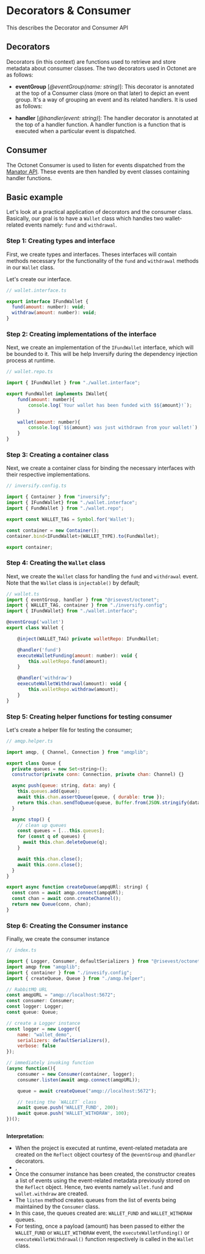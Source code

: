 # Decorators & Consumer

This describes the Decorator and Consumer API

## Decorators

Decorators (in this context) are functions used to retrieve and store metadata about consumer classes. The two decorators used in Octonet are as follows:

- **eventGroup** [*@eventGroup(name: string)*]: This decorator is annotated at the top of a Consumer class (more on that later) to depict an event group. It's a way of grouping an event and its related handlers. It is used as follows:

- **handler** [_@handler(event: string)_]: The handler decorator is annotated at the top of a handler function. A handler function is a function that is executed when a particular event is dispatched.

## Consumer

The Octonet Consumer is used to listen for events dispatched from the [Manator API](https://github.com/risevest/manator-api). These events are then handled by event classes containing handler functions.

## Basic example

Let's look at a practical application of decorators and the consumer class. Basically, our goal is to have a `Wallet` class which handles two wallet-related events namely: `fund` and `withdrawal`.

### Step 1: Creating types and interface

First, we create types and interfaces. Theses interfaces will contain methods necessary for the functionality of the `fund` and `withdrawal` methods in our `Wallet` class.

Let's create our interface.

```js
// wallet.interface.ts

export interface IFundWallet {
  fund(amount: number): void;
  withdraw(amount: number): void;
}
```

### Step 2: Creating implementations of the interface

Next, we create an implementation of the `IFundWallet` interface, which will be bounded to it. This will be help Inversify during the dependency injection process at runtime.

```js
// wallet.repo.ts

import { IFundWallet } from "./wallet.interface";

export FundWallet implements IWallet{
    fund(amount: number){
        console.log(`Your wallet has been funded with $${amount}!`);
    }

    wallet(amount: number){
        console.log(`$${amount} was just withdrawn from your wallet!`);
    }
}
```

### Step 3: Creating a container class

Next, we create a container class for binding the necessary interfaces with their respective implementations.

```js
// inversify.config.ts

import { Container } from "inversify";
import { IFundWallet} from "./wallet.interface";
import { FundWallet } from "./wallet.repo";

export const WALLET_TAG = Symbol.for('Wallet');

const container = new Container();
container.bind<IFundWallet>(WALLET_TYPE).to(FundWallet);

export container;
```

### Step 4: Creating the `Wallet` class

Next, we create the `Wallet` class for handling the `fund` and `withdrawal` event. Note that the `Wallet` class is `injectable()` by default;

```js
// wallet.ts
import { eventGroup, handler } from "@risevest/octonet";
import { WALLET_TAG, container } from "./inversify.config";
import { IFundWallet} from "./wallet.interface";

@eventGroup('wallet')
export class Wallet {

    @inject(WALLET_TAG) private walletRepo: IFundWallet;

    @handler('fund')
    executeWalletFunding(amount: number): void {
        this.walletRepo.fund(amount);
    }

    @handler('withdraw')
    eexecuteWalletWithdrawal(amount): void {
        this.walletRepo.withdraw(amount);
    }
}
```

### Step 5: Creating helper functions for testing consumer

Let's create a helper file for testing the consumer;

```js
// amqp.helper.ts

import amqp, { Channel, Connection } from "amqplib";

export class Queue {
  private queues = new Set<string>();
  constructor(private conn: Connection, private chan: Channel) {}

  async push(queue: string, data: any) {
    this.queues.add(queue);
    await this.chan.assertQueue(queue, { durable: true });
    return this.chan.sendToQueue(queue, Buffer.from(JSON.stringify(data)));
  }

  async stop() {
    // clean up queues
    const queues = [...this.queues];
    for (const q of queues) {
      await this.chan.deleteQueue(q);
    }

    await this.chan.close();
    await this.conn.close();
  }
}

export async function createQueue(ampqURl: string) {
  const conn = await amqp.connect(ampqURl);
  const chan = await conn.createChannel();
  return new Queue(conn, chan);
}
```

### Step 6: Creating the Consumer instance

Finally, we create the consumer instance

```js
// index.ts

import { Logger, Consumer, defaultSerializers } from "@risevest/octonet";
import amqp from "amqplib";
import { container } from "./invesify.config";
import { createQueue, Queue } from "./amqp.helper";

// RabbitMQ URL
const amqpURL = "amqp://localhost:5672";
const consumer: Consumer;
const logger: Logger;
const queue: Queue;

// create a Logger instance
const logger = new Logger({
    name: "wallet_demo",
    serializers: defaultSerializers(),
    verbose: false
});

// immediately invoking function
(async function(){
    consumer = new Consumer(container, logger);
    consumer.listen(await amqp.connect(amqpURL));

    queue = await createQueue("amqp://localhost:5672");

    // testing the `WALLET` class
    await queue.push('WALLET_FUND', 200);
    await queue.push('WALLET_WITHDRAW', 100);
})();



```

**Interpretation:**

- When the project is executed at runtime, event-related metadata are created on the `Reflect` object courtesy of the `@eventGroup` and `@handler` decorators.
- ,
- Once the consumer instance has been created, the constructor creates a list of events using the event-related metadata previously stored on the `Reflect` object. Hence, two events namely `wallet.fund` and `wallet.withdraw` are created.
- The `listen` method creates queues from the list of events being maintained by the `Consumer` class.
- In this case, the queues created are: `WALLET_FUND` and `WALLET_WITHDRAW` queues.
- For testing, once a payload (amount) has been passed to either the `WALLET_FUND` or `WALLET_WITHDRAW` event, the `executeWalletFunding()` or `executeWalletWithdrawal()` function respectively is called in the `Wallet` class.
